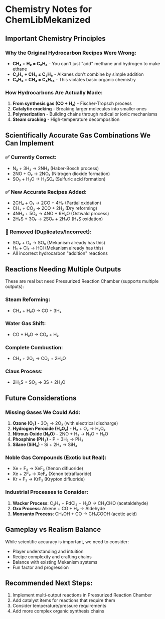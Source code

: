 # Chemistry Notes for ChemLibMekanized

## Important Chemistry Principles

### Why the Original Hydrocarbon Recipes Were Wrong:
- **CH₄ + H₂ ≠ C₂H₆** - You can't just "add" methane and hydrogen to make ethane
- **C₂H₆ + CH₄ ≠ C₃H₈** - Alkanes don't combine by simple addition
- **C₃H₈ + CH₄ ≠ C₄H₁₀** - This violates basic organic chemistry

### How Hydrocarbons Are Actually Made:
1. **From synthesis gas (CO + H₂)** - Fischer-Tropsch process
2. **Catalytic cracking** - Breaking larger molecules into smaller ones
3. **Polymerization** - Building chains through radical or ionic mechanisms
4. **Steam cracking** - High-temperature decomposition

## Scientifically Accurate Gas Combinations We Can Implement

### ✅ Currently Correct:
- N₂ + 3H₂ → 2NH₃ (Haber-Bosch process)
- 2NO + O₂ → 2NO₂ (Nitrogen dioxide formation)
- SO₃ + H₂O → H₂SO₄ (Sulfuric acid formation)

### ✅ New Accurate Recipes Added:
- 2CH₄ + O₂ → 2CO + 4H₂ (Partial oxidation)
- CH₄ + CO₂ → 2CO + 2H₂ (Dry reforming)
- 4NH₃ + 5O₂ → 4NO + 6H₂O (Ostwald process)
- 2H₂S + 3O₂ → 2SO₂ + 2H₂O (H₂S oxidation)

### 🚫 Removed (Duplicates/Incorrect):
- SO₂ + O₂ → SO₃ (Mekanism already has this)
- H₂ + Cl₂ → HCl (Mekanism already has this)
- All incorrect hydrocarbon "addition" reactions

## Reactions Needing Multiple Outputs
These are real but need Pressurized Reaction Chamber (supports multiple outputs):

### Steam Reforming:
- CH₄ + H₂O → CO + 3H₂

### Water Gas Shift:
- CO + H₂O → CO₂ + H₂

### Complete Combustion:
- CH₄ + 2O₂ → CO₂ + 2H₂O

### Claus Process:
- 2H₂S + SO₂ → 3S + 2H₂O

## Future Considerations

### Missing Gases We Could Add:
1. **Ozone (O₃)** - 3O₂ → 2O₃ (with electrical discharge)
2. **Hydrogen Peroxide (H₂O₂)** - H₂ + O₂ → H₂O₂
3. **Nitrous Oxide (N₂O)** - 2NO + H₂ → N₂O + H₂O
4. **Phosphine (PH₃)** - P + 3H₂ → PH₃
5. **Silane (SiH₄)** - Si + 2H₂ → SiH₄

### Noble Gas Compounds (Exotic but Real):
- Xe + F₂ → XeF₂ (Xenon difluoride)
- Xe + 2F₂ → XeF₄ (Xenon tetrafluoride)
- Kr + F₂ → KrF₂ (Krypton difluoride)

### Industrial Processes to Consider:
1. **Wacker Process**: C₂H₄ + PdCl₂ + H₂O → CH₃CHO (acetaldehyde)
2. **Oxo Process**: Alkene + CO + H₂ → Aldehyde
3. **Monsanto Process**: CH₃OH + CO → CH₃COOH (acetic acid)

## Gameplay vs Realism Balance
While scientific accuracy is important, we need to consider:
- Player understanding and intuition
- Recipe complexity and crafting chains
- Balance with existing Mekanism systems
- Fun factor and progression

## Recommended Next Steps:
1. Implement multi-output reactions in Pressurized Reaction Chamber
2. Add catalyst items for reactions that require them
3. Consider temperature/pressure requirements
4. Add more complex organic synthesis chains